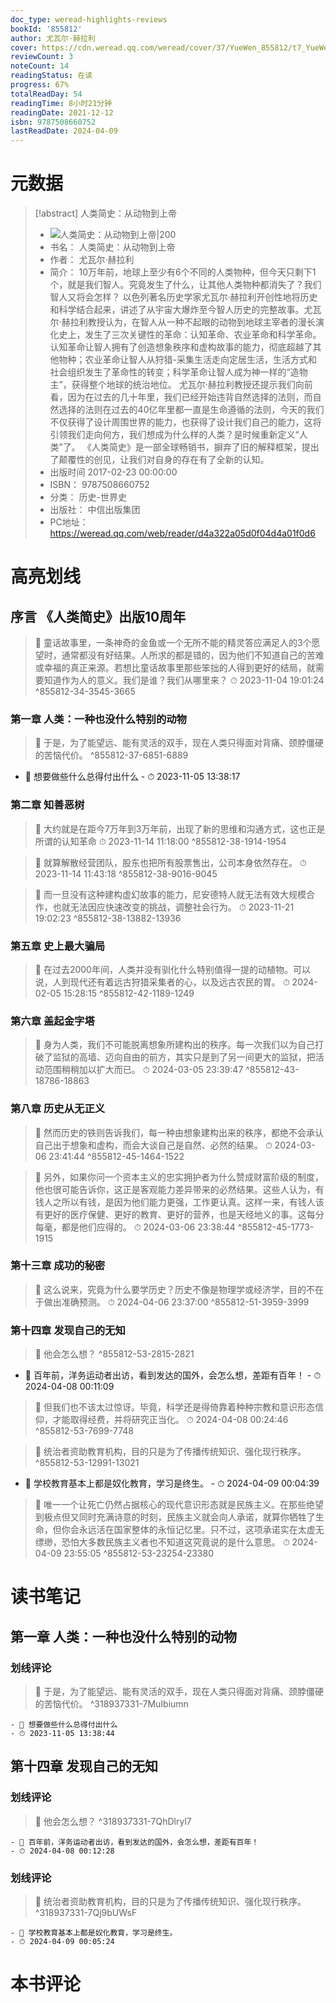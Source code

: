 ```yaml
---
doc_type: weread-highlights-reviews
bookId: '855812'
author: 尤瓦尔·赫拉利
cover: https://cdn.weread.qq.com/weread/cover/37/YueWen_855812/t7_YueWen_855812.jpg
reviewCount: 3
noteCount: 14
readingStatus: 在读
progress: 67%
totalReadDay: 54
readingTime: 8小时21分钟
readingDate: 2021-12-12
isbn: 9787508660752
lastReadDate: 2024-04-09
---
```


# 元数据

> [!abstract] 人类简史：从动物到上帝
>
> - ![ 人类简史：从动物到上帝|200](https://cdn.weread.qq.com/weread/cover/37/YueWen_855812/t7_YueWen_855812.jpg)
> - 书名： 人类简史：从动物到上帝
> - 作者： 尤瓦尔·赫拉利
> - 简介： 10万年前，地球上至少有6个不同的人类物种，但今天只剩下1个，就是我们智人。究竟发生了什么，让其他人类物种都消失了？我们智人又将会怎样？ 以色列著名历史学家尤瓦尔·赫拉利开创性地将历史和科学结合起来，讲述了从宇宙大爆炸至今智人历史的完整故事。尤瓦尔·赫拉利教授认为，在智人从一种不起眼的动物到地球主宰者的漫长演化史上，发生了三次关键性的革命：认知革命、农业革命和科学革命。认知革命让智人拥有了创造想象秩序和虚构故事的能力，彻底超越了其他物种；农业革命让智人从狩猎-采集生活走向定居生活，生活方式和社会组织发生了革命性的转变；科学革命让智人成为神一样的“造物主”，获得整个地球的统治地位。 尤瓦尔·赫拉利教授还提示我们向前看，因为在过去的几十年里，我们已经开始违背自然选择的法则，而自然选择的法则在过去的40亿年里都一直是生命遵循的法则，今天的我们不仅获得了设计周围世界的能力，也获得了设计我们自己的能力，这将引领我们走向何方，我们想成为什么样的人类？是时候重新定义“人类”了。 《人类简史》是一部全球畅销书，摒弃了旧的解释框架，提出了颠覆性的创见，让我们对自身的存在有了全新的认知。
> - 出版时间 2017-02-23 00:00:00
> - ISBN： 9787508660752
> - 分类： 历史-世界史
> - 出版社： 中信出版集团
> - PC地址：https://weread.qq.com/web/reader/d4a322a05d0f04d4a01f0d6

# 高亮划线

## 序言 《人类简史》出版10周年

> 📌 童话故事里，一条神奇的金鱼或一个无所不能的精灵答应满足人的3个愿望时，通常都没有好结果。人所求的都是错的，因为他们不知道自己的苦难或幸福的真正来源。若想比童话故事里那些笨拙的人得到更好的结局，就需要知道作为人的意义。我们是谁？我们从哪里来？
> ⏱ 2023-11-04 19:01:24 ^855812-34-3545-3665

### 第一章 人类：一种也没什么特别的动物

> 📌 于是，为了能望远、能有灵活的双手，现在人类只得面对背痛、颈脖僵硬的苦恼代价。 ^855812-37-6851-6889

- 💭 想要做些什么总得付出什么 - ⏱ 2023-11-05 13:38:17

### 第二章 知善恶树

> 📌 大约就是在距今7万年到3万年前，出现了新的思维和沟通方式，这也正是所谓的认知革命
> ⏱ 2023-11-14 11:18:00 ^855812-38-1914-1954

> 📌 就算解散经营团队，股东也把所有股票售出，公司本身依然存在。
> ⏱ 2023-11-14 11:43:18 ^855812-38-9016-9045

> 📌 而一旦没有这种建构虚幻故事的能力，尼安德特人就无法有效大规模合作，也就无法因应快速改变的挑战，调整社会行为。
> ⏱ 2023-11-21 19:02:23 ^855812-38-13882-13936

### 第五章 史上最大骗局

> 📌 在过去2000年间，人类并没有驯化什么特别值得一提的动植物。可以说，人到现代还有着远古狩猎采集者的心，以及远古农民的胃。
> ⏱ 2024-02-05 15:28:15 ^855812-42-1189-1249

### 第六章 盖起金字塔

> 📌 身为人类，我们不可能脱离想象所建构出的秩序。每一次我们以为自己打破了监狱的高墙、迈向自由的前方，其实只是到了另一间更大的监狱，把活动范围稍稍加以扩大而已。
> ⏱ 2024-03-05 23:39:47 ^855812-43-18786-18863

### 第八章 历史从无正义

> 📌 然而历史的铁则告诉我们，每一种由想象建构出来的秩序，都绝不会承认自己出于想象和虚构，而会大谈自己是自然、必然的结果。
> ⏱ 2024-03-06 23:41:44 ^855812-45-1464-1522

> 📌 另外，如果你问一个资本主义的忠实拥护者为什么赞成财富阶级的制度，他也很可能告诉你，这正是客观能力差异带来的必然结果。这些人认为，有钱人之所以有钱，是因为他们能力更强，工作更认真。这样一来，有钱人该有更好的医疗保健、更好的教育、更好的营养，也是天经地义的事。这每分每毫，都是他们应得的。
> ⏱ 2024-03-06 23:38:44 ^855812-45-1773-1915

### 第十三章 成功的秘密

> 📌 这么说来，究竟为什么要学历史？历史不像是物理学或经济学，目的不在于做出准确预测。
> ⏱ 2024-04-06 23:37:00 ^855812-51-3959-3999

### 第十四章 发现自己的无知

> 📌 他会怎么想？ ^855812-53-2815-2821

- 💭 百年前，洋务运动者出访，看到发达的国外，会怎么想，差距有百年！ - ⏱ 2024-04-08 00:11:09

> 📌 但我们也不该太过惊讶。毕竟，科学还是得倚靠着种种宗教和意识形态信仰，才能取得经费，并将研究正当化。
> ⏱ 2024-04-08 00:24:46 ^855812-53-7699-7748

> 📌 统治者资助教育机构，目的只是为了传播传统知识、强化现行秩序。 ^855812-53-12991-13021

- 💭 学校教育基本上都是奴化教育，学习是终生。 - ⏱ 2024-04-09 00:04:39

> 📌 唯一一个让死亡仍然占据核心的现代意识形态就是民族主义。在那些绝望到极点但又同时充满诗意的时刻，民族主义就会向人承诺，就算你牺牲了生命，但你会永远活在国家整体的永恒记忆里。只不过，这项承诺实在太虚无缥缈，恐怕大多数民族主义者也不知道这究竟说的是什么意思。
> ⏱ 2024-04-09 23:55:05 ^855812-53-23254-23380

# 读书笔记

## 第一章 人类：一种也没什么特别的动物

### 划线评论

> 📌 于是，为了能望远、能有灵活的双手，现在人类只得面对背痛、颈脖僵硬的苦恼代价。 ^318937331-7MuIbiumn

    - 💭 想要做些什么总得付出什么
    - ⏱ 2023-11-05 13:38:44

## 第十四章 发现自己的无知

### 划线评论

> 📌 他会怎么想？ ^318937331-7QhDlryl7

    - 💭 百年前，洋务运动者出访，看到发达的国外，会怎么想，差距有百年！
    - ⏱ 2024-04-08 00:12:28

### 划线评论

> 📌 统治者资助教育机构，目的只是为了传播传统知识、强化现行秩序。 ^318937331-7Qj9bUWsF

    - 💭 学校教育基本上都是奴化教育，学习是终生。
    - ⏱ 2024-04-09 00:05:24

# 本书评论
